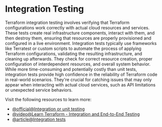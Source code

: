 # Integration Testing

Terraform integration testing involves verifying that Terraform configurations work correctly with actual cloud resources and services. These tests create real infrastructure components, interact with them, and then destroy them, ensuring that resources are properly provisioned and configured in a live environment. Integration tests typically use frameworks like Terratest or custom scripts to automate the process of applying Terraform configurations, validating the resulting infrastructure, and cleaning up afterwards. They check for correct resource creation, proper configuration of interdependent resources, and overall system behavior. While more time-consuming and potentially costly than unit tests, integration tests provide high confidence in the reliability of Terraform code in real-world scenarios. They're crucial for catching issues that may only appear when interacting with actual cloud services, such as API limitations or unexpected service behaviors.

Visit the following resources to learn more:

- [@official@Integration or unit testing](https://developer.hashicorp.com/terraform/language/tests#integration-or-unit-testing)
- [@video@Learn Terraform - Integration and End-to-End Testing](https://www.youtube.com/watch?v=gdcc1WBzMwY)
- [@article@Integration tests](https://www.hashicorp.com/blog/testing-hashicorp-terraform#integration-tests)